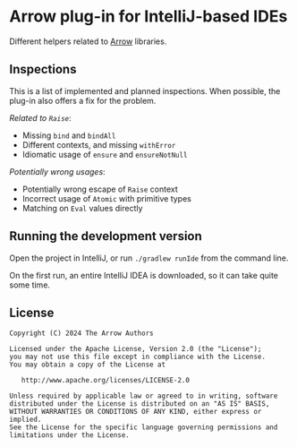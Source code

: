 # Arrow plug-in for IntelliJ-based IDEs

Different helpers related to [Arrow](https://arrow-kt.io/) libraries.

## Inspections

This is a list of implemented and planned inspections.
When possible, the plug-in also offers a fix for the problem.

_Related to `Raise`_:

- Missing `bind` and `bindAll`
- Different contexts, and missing `withError`
- Idiomatic usage of `ensure` and `ensureNotNull`

_Potentially wrong usages_:

- Potentially wrong escape of `Raise` context
- Incorrect usage of `Atomic` with primitive types
- Matching on `Eval` values directly

## Running the development version

Open the project in IntelliJ, or run `./gradlew runIde` from the command line.

On the first run, an entire IntelliJ IDEA is downloaded, so it can take quite some time.

## License

    Copyright (C) 2024 The Arrow Authors

    Licensed under the Apache License, Version 2.0 (the "License");
    you may not use this file except in compliance with the License.
    You may obtain a copy of the License at

       http://www.apache.org/licenses/LICENSE-2.0

    Unless required by applicable law or agreed to in writing, software
    distributed under the License is distributed on an "AS IS" BASIS,
    WITHOUT WARRANTIES OR CONDITIONS OF ANY KIND, either express or implied.
    See the License for the specific language governing permissions and
    limitations under the License.